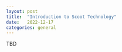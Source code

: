 ```yaml
---
layout: post
title:  "Introduction to Scoot Technology"
date:   2022-12-17
categories: general
---
```


TBD

